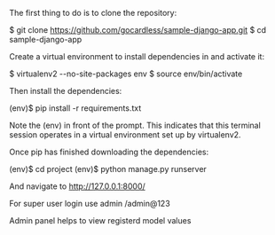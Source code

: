 The first thing to do is to clone the repository:

$ git clone https://github.com/gocardless/sample-django-app.git
$ cd sample-django-app

Create a virtual environment to install dependencies in and activate it:

$ virtualenv2 --no-site-packages env
$ source env/bin/activate

Then install the dependencies:

(env)$ pip install -r requirements.txt

Note the (env) in front of the prompt. This indicates that this terminal session operates in a virtual environment set up by virtualenv2.

Once pip has finished downloading the dependencies:

(env)$ cd project
(env)$ python manage.py runserver

And navigate to http://127.0.0.1:8000/

For super user login use 
admin /admin@123

Admin panel helps to view registerd model values 

